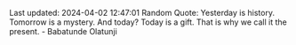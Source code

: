 Last updated: 2024-04-02 12:47:01
Random Quote: Yesterday is history. Tomorrow is a mystery. And today? Today is a gift. That is why we call it the present. - Babatunde Olatunji